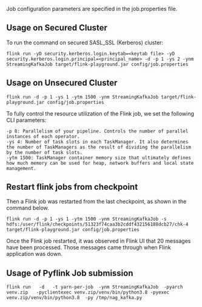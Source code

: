 Job configuration parameters are specified in the job.properties file.

## Usage on Secured  Cluster

To run the command on secured SASL_SSL (Kerberos) cluster:

```
flink run -yD security.kerberos.login.keytab=<keytab file> -yD security.kerberos.login.principal=<principal_name> -d -p 1 -ys 2 -ynm StreamingKafkaJob target/flink-playground.jar config/job.properties
```

## Usage on Unsecured Cluster

```
flink run -d -p 1 -ys 1 -ytm 1500 -ynm StreamingKafkaJob target/flink-playground.jar config/job.properties
```
To fully control the resource utilization of the Flink job, we set the following CLI parameters:

```
-p 8: Parallelism of your pipeline. Controls the number of parallel instances of each operator.
-ys 4: Number of task slots in each TaskManager. It also determines the number of TaskManagers as the result of dividing the parallelism by the number of task slots.
-ytm 1500: TaskManager container memory size that ultimately defines how much memory can be used for heap, network buffers and local state management.
```
## Restart flink jobs from checkpoint 

Then a Flink job was restarted from the last checkpoint, as shown in the command below.

```
flink run -d -p 1 -ys 1 -ytm 1500 -ynm StreamingKafkaJob -s hdfs:/user/flink/checkpoints/51323f74caa3b2cddf432156188dcb27/chk-4  target/flink-playground.jar config/job.properties
```

Once the Flink job restarted, it was observed in Flink UI that 20 messages have been processed. Those messages came through when Flink application was down.

## Usage of Pyflink Job submission 

```
flink run   -d   -t yarn-per-job  -ynm StreamingKafkaJob  -pyarch venv.zip   -pyclientexec venv.zip/venv/bin/python3.8 -pyexec venv.zip/venv/bin/python3.8  -py /tmp/nag_kafka.py

```

